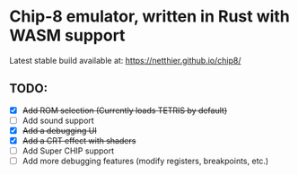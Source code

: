 # Chip-8 emulator, written in Rust with WASM support

Latest stable build available at: https://netthier.github.io/chip8/
## TODO:
- [x] ~~Add ROM selection (Currently loads TETRIS by default)~~
- [ ] Add sound support
- [x] ~~Add a debugging UI~~
- [x] ~~Add a CRT effect with shaders~~
- [ ] Add Super CHIP support
- [ ] Add more debugging features (modify registers, breakpoints, etc.)